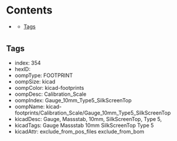 



Contents
========

* [](#)
	* [Tags](#tags)

# 

## Tags

- index: 354
- hexID: 
- oompType: FOOTPRINT
- oompSize: kicad
- oompColor: kicad-footprints
- oompDesc: Calibration_Scale
- oompIndex: Gauge_10mm_Type5_SilkScreenTop
- oompName: kicad-footprints/Calibration_Scale/Gauge_10mm_Type5_SilkScreenTop
- kicadDesc: Gauge, Massstab, 10mm, SilkScreenTop, Type 5,
- kicadTags: Gauge Massstab 10mm SilkScreenTop Type 5
- kicadAttr: exclude_from_pos_files exclude_from_bom
